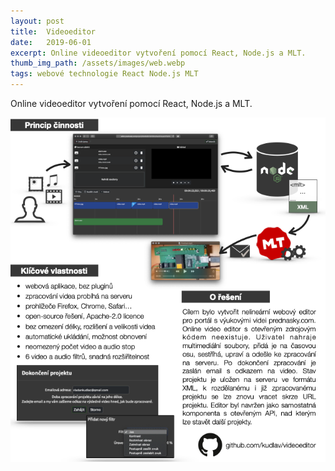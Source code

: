 ```yaml
---
layout: post
title:  Videoeditor
date:   2019-06-01
excerpt: Online videoeditor vytvoření pomocí React, Node.js a MLT.
thumb_img_path: /assets/images/web.webp
tags: webové technologie React Node.js MLT
---
```


Online videoeditor vytvoření pomocí React, Node.js a MLT.

[![Videoeditor poster](/assets/images/web_videoeditor.webp)](https://github.com/kudlav/videoeditor)
